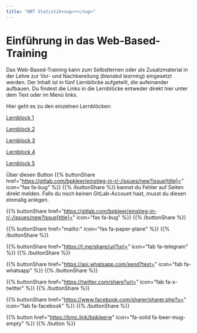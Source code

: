 ```yaml
---
title: "WBT Statistik<sup>+</sup>"
---
```


# Einführung in das Web-Based-Training

Das Web-Based-Training kann zum Selbstlernen oder als Zusatzmaterial in der Lehre zur Vor- und Nachbereitung (*blended learning*) eingesetzt werden. Der Inhalt ist in fünf Lernblöcke aufgeteilt, die aufeinander aufbauen. Du findest die Links in die Lernblöcke entweder direkt hier unter dem Text oder im Menü links.

Hier geht es zu den einzelnen Lernblöcken: 

[Lernblock 1](./lb1/de/index.html)  

[Lernblock 2](./lb2/de/index.html)  

[Lernblock 3](./lb3/de/index.html)  

[Lernblock 4](./lb4/de/index.html)  

[Lernblock 5](./lb5/de/index.html) 

Über diesen Button {{% buttonShare href="https://gitlab.com/bpkleer/einstieg-in-r/-/issues/new?issue[title]=" icon="fas fa-bug" %}} {{% /buttonShare %}} kannst du Fehler auf Seiten direkt melden. Falls du noch keinen GitLab-Account hast, musst du diesen einmalig anlegen.

{{% buttonShare href="https://gitlab.com/bpkleer/einstieg-in-r/-/issues/new?issue[title]=" icon="fas fa-bug" %}} {{% /buttonShare %}} 

{{% buttonShare href="mailto:" icon="fas fa-paper-plane" %}} {{% /buttonShare %}}

{{% buttonShare href="https://t.me/share/url?url=" icon="fab fa-telegram" %}} {{% /buttonShare %}}

{{% buttonShare href="https://api.whatsapp.com/send?text=" icon="fab fa-whatsapp" %}} {{% /buttonShare %}}

{{% buttonShare href="https://twitter.com/share?url=" icon="fab fa-x-twitter" %}} {{% /buttonShare %}}

{{% buttonShare href="https://www.facebook.com/sharer/sharer.php?u=" icon="fab fa-facebook" %}} {{% /buttonShare %}}

{{% button href="https://bmc.link/bpkleerw" icon="fa-solid fa-beer-mug-empty" %}} {{% /button %}}
